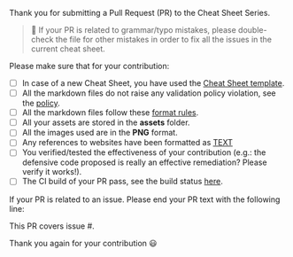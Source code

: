 Thank you for submitting a Pull Request (PR) to the Cheat Sheet Series. 

> :triangular_flag_on_post: If your PR is related to grammar/typo mistakes, please double-check the file for other mistakes in order to fix all the issues in the current cheat sheet.

Please make sure that for your contribution:

- [ ] In case of a new Cheat Sheet, you have used the [Cheat Sheet template](https://github.com/OWASP/CheatSheetSeries/blob/master/templates/New_CheatSheet.md).
- [ ] All the markdown files do not raise any validation policy violation, see the [policy](https://github.com/OWASP/CheatSheetSeries#editor--validation-policy).
- [ ] All the markdown files follow these [format rules](https://github.com/OWASP/CheatSheetSeries#conversion-rules).
- [ ] All your assets are stored in the **assets** folder.
- [ ] All the images used are in the **PNG** format.
- [ ] Any references to websites have been formatted as [TEXT](URL)
- [ ] You verified/tested the effectiveness of your contribution (e.g.: the defensive code proposed is really an effective remediation? Please verify it works!).
- [ ] The CI build of your PR pass, see the build status [here](https://travis-ci.org/OWASP/CheatSheetSeries/pull_requests).

If your PR is related to an issue. Please end your PR text with the following line:

This PR covers issue #<insert number here>.

Thank you again for your contribution :smiley:
